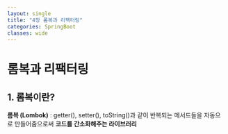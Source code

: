 ```yaml
---
layout: single
title: "4장 롬복과 리팩터링"
categories: SpringBoot
classes: wide
---
```


# 롬복과 리팩터링

## 1. 롬복이란?
**롬복 (Lombok)** : getter(), setter(), toString()과 같이 반복되는 메서드들을 자동으로 만들어줌으로써 **코드를 간소화해주는 라이브러리** <br>
